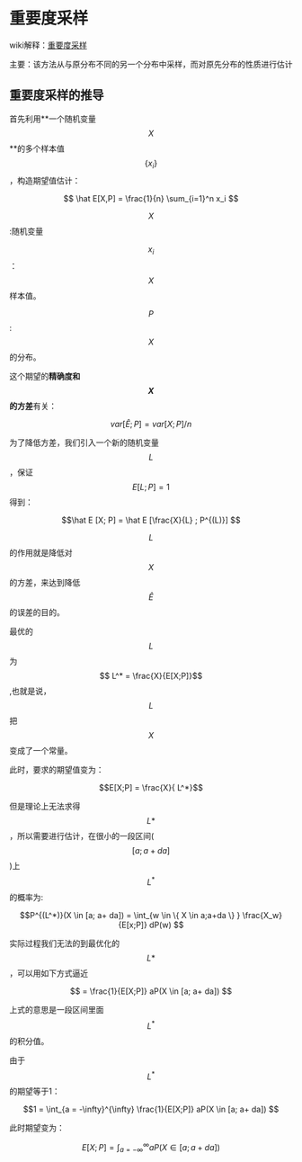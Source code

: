# 重要度采样

wiki解释：[重要度采样](https://zh.wikipedia.org/wiki/重要性采样)

主要：该方法从与原分布不同的另一个分布中采样，而对原先分布的性质进行估计

## 重要度采样的推导

首先利用**一个随机变量$$X$$**的多个样本值$$\{x_i\}$$，构造期望值估计：

$$ \hat E[X,P] = \frac{1}{n} \sum_{i=1}^n  x_i $$

$$ X $$:随机变量

$$ x_i $$：$$X $$ 样本值。

$$P$$:  $$X$$的分布。



这个期望的**精确度和$$X$$的方差**有关：

$$var [\hat E ; P] = var [X;P]/n $$

为了降低方差，我们引入一个新的随机变量$$ L $$，保证$$ E[L;P]=1$$得到：

$$\hat E [X; P] = \hat E [\frac{X}{L} ; P^{(L)}] $$

$$L$$的作用就是降低对$$X$$的方差，来达到降低$$\hat E$$的误差的目的。

最优的$$ L $$为 $$ L^* = \frac{X}{E[X;P]}$$,也就是说，$$L$$把$$X$$变成了一个常量。

此时，要求的期望值变为：

 $$E[X;P] = \frac{X}{ L^*}$$

但是理论上无法求得$$L*$$，所以需要进行估计，在很小的一段区间($$[a; a + da]$$)上$$L^*$$的概率为:

$$P^{(L^*)}(X \in [a; a+ da]) = \int_{w \in \{ X \in a;a+da \} } \frac{X_w}{E[x;P]} dP(w)  $$

实际过程我们无法的到最优化的 $$ L* $$，可以用如下方式逼近

$$ =  \frac{1}{E[X;P]} aP(X \in [a; a+ da]) $$ 

上式的意思是一段区间里面$$L^*$$的积分值。

由于$$L^*$$的期望等于1：

$$1  = \int_{a = -\infty}^{\infty}  \frac{1}{E[X;P]} aP(X \in [a; a+ da]) $$ 

此时期望变为：

 $$E[X;P]  = \int_{a = -\infty}^{\infty} aP(X \in [a; a+ da]) $$  

